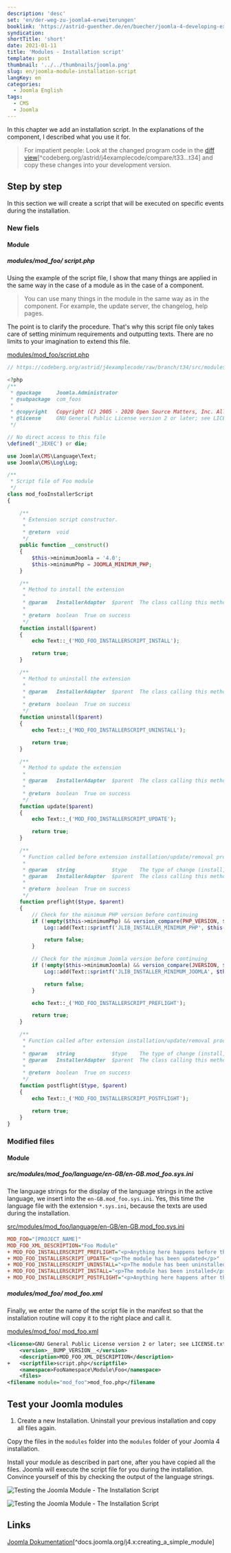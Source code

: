 ```yaml
---
description: 'desc'
set: 'en/der-weg-zu-joomla4-erweiterungen'
booklink: 'https://astrid-guenther.de/en/buecher/joomla-4-developing-extensions'
syndication:
shortTitle: 'short'
date: 2021-01-11
title: 'Modules - Installation script'
template: post
thumbnail: '../../thumbnails/joomla.png'
slug: en/joomla-module-installation-script
langKey: en
categories:
  - Joomla English
tags:
  - CMS
  - Joomla
---
```


In this chapter we add an installation script. In the explanations of the component, I described what you use it for.<!-- \index{module!installation script} -->

> For impatient people: Look at the changed program code in the [diff view](https://codeberg.org/astrid/j4examplecode/compare/t33...t34)[^codeberg.org/astrid/j4examplecode/compare/t33...t34] and copy these changes into your development version.

## Step by step

In this section we will create a script that will be executed on specific events during the installation.

### New fiels

#### Module

<!-- prettier-ignore -->
##### modules/mod\_foo/ script.php

Using the example of the script file, I show that many things are applied in the same way in the case of a module as in the case of a component.

> You can use many things in the module in the same way as in the component. For example, the update server, the changelog, help pages.

The point is to clarify the procedure. That's why this script file only takes care of setting minimum requirements and outputting texts. There are no limits to your imagination to extend this file.

[modules/mod_foo/script.php](https://codeberg.org/astrid/j4examplecode/src/branch/t34/src/modules/mod_foo/script.php)

```php
// https://codeberg.org/astrid/j4examplecode/raw/branch/t34/src/modules/mod_foo/script.php

<?php
/**
 * @package     Joomla.Administrator
 * @subpackage  com_foos
 *
 * @copyright   Copyright (C) 2005 - 2020 Open Source Matters, Inc. All rights reserved.
 * @license     GNU General Public License version 2 or later; see LICENSE.txt
 */

// No direct access to this file
\defined('_JEXEC') or die;

use Joomla\CMS\Language\Text;
use Joomla\CMS\Log\Log;

/**
 * Script file of Foo module
 */
class mod_fooInstallerScript
{

	/**
	 * Extension script constructor.
	 *
	 * @return  void
	 */
	public function __construct()
	{
		$this->minimumJoomla = '4.0';
		$this->minimumPhp = JOOMLA_MINIMUM_PHP;
	}

	/**
	 * Method to install the extension
	 *
	 * @param   InstallerAdapter  $parent  The class calling this method
	 *
	 * @return  boolean  True on success
	 */
	function install($parent)
	{
		echo Text::_('MOD_FOO_INSTALLERSCRIPT_INSTALL');

		return true;
	}

	/**
	 * Method to uninstall the extension
	 *
	 * @param   InstallerAdapter  $parent  The class calling this method
	 *
	 * @return  boolean  True on success
	 */
	function uninstall($parent)
	{
		echo Text::_('MOD_FOO_INSTALLERSCRIPT_UNINSTALL');

		return true;
	}

	/**
	 * Method to update the extension
	 *
	 * @param   InstallerAdapter  $parent  The class calling this method
	 *
	 * @return  boolean  True on success
	 */
	function update($parent)
	{
		echo Text::_('MOD_FOO_INSTALLERSCRIPT_UPDATE');

		return true;
	}

	/**
	 * Function called before extension installation/update/removal procedure commences
	 *
	 * @param   string            $type    The type of change (install, update or discover_install, not uninstall)
	 * @param   InstallerAdapter  $parent  The class calling this method
	 *
	 * @return  boolean  True on success
	 */
	function preflight($type, $parent)
	{
		// Check for the minimum PHP version before continuing
		if (!empty($this->minimumPhp) && version_compare(PHP_VERSION, $this->minimumPhp, '<')) {
			Log::add(Text::sprintf('JLIB_INSTALLER_MINIMUM_PHP', $this->minimumPhp), Log::WARNING, 'jerror');

			return false;
		}

		// Check for the minimum Joomla version before continuing
		if (!empty($this->minimumJoomla) && version_compare(JVERSION, $this->minimumJoomla, '<')) {
			Log::add(Text::sprintf('JLIB_INSTALLER_MINIMUM_JOOMLA', $this->minimumJoomla), Log::WARNING, 'jerror');

			return false;
		}

		echo Text::_('MOD_FOO_INSTALLERSCRIPT_PREFLIGHT');

		return true;
	}

	/**
	 * Function called after extension installation/update/removal procedure commences
	 *
	 * @param   string            $type    The type of change (install, update or discover_install, not uninstall)
	 * @param   InstallerAdapter  $parent  The class calling this method
	 *
	 * @return  boolean  True on success
	 */
	function postflight($type, $parent)
	{
		echo Text::_('MOD_FOO_INSTALLERSCRIPT_POSTFLIGHT');

		return true;
	}
}

```

### Modified files

#### Module

##### src/modules/mod_foo/language/en-GB/en-GB.mod_foo.sys.ini

The language strings for the display of the language strings in the active language, we insert into the `en-GB.mod_foo.sys.ini`. Yes, this time the language file with the extension `*.sys.ini`, because the texts are used during the installation.

[src/modules/mod_foo/language/en-GB/en-GB.mod_foo.sys.ini](https://codeberg.org/astrid/j4examplecode/src/branch/08652f6b419a4e3443d4d1e4f589bca46a8100e9/src/modules/mod_foo/language/en-GB/en-GB.mod_foo.sys.ini)

```ini {diff}
MOD_FOO="[PROJECT_NAME]"
MOD_FOO_XML_DESCRIPTION="Foo Module"
+ MOD_FOO_INSTALLERSCRIPT_PREFLIGHT="<p>Anything here happens before the + installation/update/uninstallation of the module</p>"
+ MOD_FOO_INSTALLERSCRIPT_UPDATE="<p>The module has been updated</p>"
+ MOD_FOO_INSTALLERSCRIPT_UNINSTALL="<p>The module has been uninstalled</p>"
+ MOD_FOO_INSTALLERSCRIPT_INSTALL="<p>The module has been installed</p>"
+ MOD_FOO_INSTALLERSCRIPT_POSTFLIGHT="<p>Anything here happens after the installation/update/uninstallation of the module</p>"
```

<!-- prettier-ignore -->
##### modules/mod\_foo/ mod_foo.xml

Finally, we enter the name of the script file in the manifest so that the installation routine will copy it to the right place and call it.

[modules/mod_foo/ mod_foo.xml](https://codeberg.org/astrid/j4examplecode/src/branch/08652f6b419a4e3443d4d1e4f589bca46a8100e9/src/modules/mod_foo/mod_foo.xml)

```xml {diff}
<license>GNU General Public License version 2 or later; see LICENSE.txt</license>
	<version>__BUMP_VERSION__</version>
	<description>MOD_FOO_XML_DESCRIPTION</description>
+ 	<scriptfile>script.php</scriptfile>
	<namespace>FooNamespace\Module\Foo</namespace>
	<files>
<filename module="mod_foo">mod_foo.php</filename
```

## Test your Joomla modules

1. Create a new Installation. Uninstall your previous installation and copy all files again.

Copy the files in the `modules` folder into the `modules` folder of your Joomla 4 installation.

Install your module as described in part one, after you have copied all the files. Joomla will execute the script file for you during the installation. Convince yourself of this by checking the output of the language strings.

![Testing the Joomla Module - The Installation Script](/images/j4x39x1.png)

![Testing the Joomla Module - The Installation Script](/images/j4x39x2.png)

## Links

[Joomla Dokumentation](https://docs.joomla.org/J4.x:Creating_a_Simple_Module)[^docs.joomla.org/j4.x:creating_a_simple_module]
<img src="https://vg08.met.vgwort.de/na/529afe3503034a5b9985f4f80061963d" width="1" height="1" alt="">
